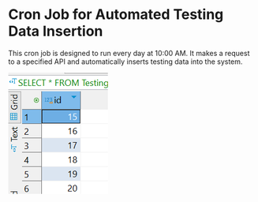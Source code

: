 # Cron Job for Automated Testing Data Insertion

This cron job is designed to run every day at 10:00 AM. It makes a request to a specified API and automatically inserts testing data into the system.

![image alt](https://raw.githubusercontent.com/ReynardChristiansen/cronjob/refs/heads/main/Result.png)

